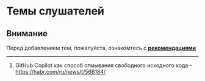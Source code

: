 # Темы слушателей
## Внимание
Перед добавлением тем, пожалуйста, ознакомтесь с **[рекомендациями](Recommendations_for_the_proposed_topics.md)**.

---
1. GitHub Copilot как способ отмывания свободного исходного кода - https://habr.com/ru/news/t/566184/
